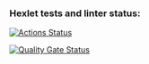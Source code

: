 ### Hexlet tests and linter status:
[![Actions Status](https://github.com/KryWeak/java-project-61/actions/workflows/hexlet-check.yml/badge.svg)](https://github.com/KryWeak/java-project-61/actions)

[![Quality Gate Status](https://sonarcloud.io/api/project_badges/measure?project=KryWeak_java-project-61&metric=alert_status)](https://sonarcloud.io/summary/new_code?id=KryWeak_java-project-61)
